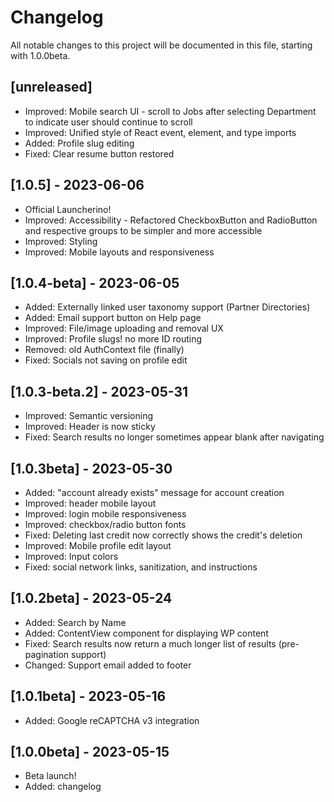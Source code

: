 # Changelog

All notable changes to this project will be documented in this file, starting with 1.0.0beta.

## \[unreleased]

*   Improved: Mobile search UI - scroll to Jobs after selecting Department to indicate user should continue to scroll
*   Improved: Unified style of React event, element, and type imports
*   Added: Profile slug editing
*   Fixed: Clear resume button restored

## \[1.0.5] - 2023-06-06

*   Official Launcherino!
*   Improved: Accessibility - Refactored CheckboxButton and RadioButton and respective groups to be simpler and more accessible
*   Improved: Styling
*   Improved: Mobile layouts and responsiveness

## \[1.0.4-beta] - 2023-06-05

*   Added: Externally linked user taxonomy support (Partner Directories)
*   Added: Email support button on Help page
*   Improved: File/image uploading and removal UX
*   Improved: Profile slugs! no more ID routing
*   Removed: old AuthContext file (finally)
*   Fixed: Socials not saving on profile edit

## \[1.0.3-beta.2] - 2023-05-31

*   Improved: Semantic versioning
*   Improved: Header is now sticky
*   Fixed: Search results no longer sometimes appear blank after navigating

## \[1.0.3beta] - 2023-05-30

*   Added: "account already exists" message for account creation
*   Improved: header mobile layout
*   Improved: login mobile responsiveness
*   Improved: checkbox/radio button fonts
*   Fixed: Deleting last credit now correctly shows the credit's deletion
*   Improved: Mobile profile edit layout
*   Improved: Input colors
*   Fixed: social network links, sanitization, and instructions

## \[1.0.2beta] - 2023-05-24

*   Added: Search by Name
*   Added: ContentView component for displaying WP content
*   Fixed: Search results now return a much longer list of results (pre-pagination support)
*   Changed: Support email added to footer

## \[1.0.1beta] - 2023-05-16

*   Added: Google reCAPTCHA v3 integration

## \[1.0.0beta] - 2023-05-15

*   Beta launch!
*   Added: changelog
